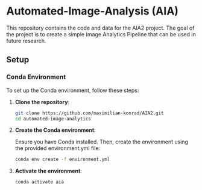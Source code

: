 # Automated-Image-Analysis (AIA)

This repository contains the code and data for the AIA2 project. The goal of the project is to create a simple Image Analytics Pipeline that can be used in future research.

## Setup

### Conda Environment

To set up the Conda environment, follow these steps:

1. **Clone the repository**:

   ```bash
   git clone https://github.com/maximilian-konrad/AIA2.git
   cd automated-image-analytics
   ```

2. **Create the Conda environment**:

    Ensure you have Conda installed. Then, create the environment using the provided environment.yml file:
    
    ```bash
    conda env create -f environment.yml
    ```

3. **Activate the environment**:

    ```bash
    conda activate aia
    ```

